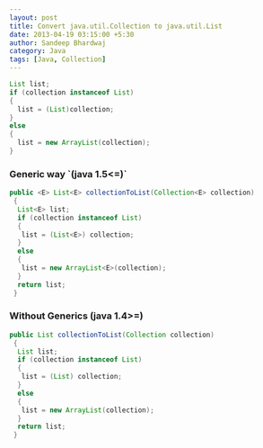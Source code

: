 ```yaml
---
layout: post
title: Convert java.util.Collection to java.util.List
date: 2013-04-19 03:15:00 +5:30
author: Sandeep Bhardwaj
category: Java
tags: [Java, Collection]
---
```


```java  
List list;  
if (collection instanceof List)  
{  
  list = (List)collection;  
}  
else  
{  
  list = new ArrayList(collection);  
}  
```

<h3>Generic way `(java 1.5<=)`</h3>

```java
public <E> List<E> collectionToList(Collection<E> collection)  
 {  
  List<E> list;  
  if (collection instanceof List)  
  {  
   list = (List<E>) collection;  
  }  
  else  
  {  
   list = new ArrayList<E>(collection);  
  }  
  return list;  
 }  
```

<h3>Without Generics (java 1.4>=)</h3>

``` java  
public List collectionToList(Collection collection)  
 {  
  List list;  
  if (collection instanceof List)  
  {  
   list = (List) collection;  
  }  
  else  
  {  
   list = new ArrayList(collection);  
  }  
  return list;  
 }  
```
